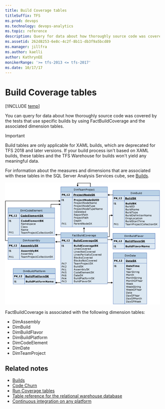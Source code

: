 ```yaml
---
title: Build Coverage tables
titleSuffix: TFS 
ms.prod: devops
ms.technology: devops-analytics
ms.topic: reference
description: Query for data about how thoroughly source code was covered by the tests that use specific builds.
ms.assetid: 262d8253-6e8c-4c2f-8b11-db3f9a5bcd89
ms.manager: jillfra
ms.author: kaelli
author: KathrynEE
monikerRange: '>= tfs-2013 <= tfs-2017'
ms.date: 10/17/17
---
```



# Build Coverage tables

[!INCLUDE [temp](../_shared/tfs-report-platform-version.md)]

You can query for data about how thoroughly source code was covered by the tests that use specific builds by using FactBuildCoverage and the associated dimension tables.   

> [!IMPORTANT]  
> Build tables are only applicable for XAML builds, which are deprecated for TFS 2018 and later versions. If your build process isn't based on XAML builds, these tables and the TFS Warehouse for builds won't yield any meaningful data.  


For information about the measures and dimensions that are associated with these tables in the SQL Server Analysis Services cube, see [Builds](perspective-build-analyze-report-build-details-coverage.md).  
  
 ![Build Coverage Fact Table](_img/teamproj_factbuildcoverage.png "TeamProj_FactBuildCoverage")  
  
 FactBuildCoverage is associated with the following dimension tables:  
  
-   DimAssembly   
-   DimBuild    
-   DimBuildFlavor    
-   DimBuildPlatform    
-   DimCodeElement    
-   DimDate  
-   DimTeamProject  
  
## Related notes
-  [Builds](perspective-build-analyze-report-build-details-coverage.md)   
-  [Code Churn](../excel/code-coverage-excel-report.md)   
-  [Run Coverage tables](run-coverage-tables.md)    
-  [Table reference for the relational warehouse database](table-reference-relational-warehouse-database.md) 
- [Continuous integration on any platform](../../pipelines/overview.md) 
